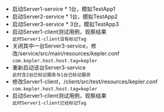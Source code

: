+ 启动Server1-service * 1台，模拟TestApp1    
+ 启动Server2-service * 1台，模拟TestApp2    
+ 启动Server3-service * 3台，模拟TestApp3  
+ 启动Server1-client测试用例，观察结果  
`此时Server1-client没有标记Tag`    
+ 关闭其中一台Server3-service，修改/service/src/main/resources/kepler.conf  
	`com.kepler.host.host.tag=kepler`  
+ 重新启动该台Server3-service   
`此时含2台已标记服务与1台已标记服务`  
+ 修改Server1-client，/client/src/test/resources/kepler.conf  
	`com.kepler.host.host.tag=kepler`
+ 启动Server1-client测试用例，观察结果   
`此时Server1-client已经标记Tag`  


